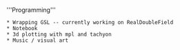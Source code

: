 '''Programming'''

    * Wrapping GSL -- currently working on RealDoubleField
    * Notebook
    * 3d plotting with mpl and tachyon
    * Music / visual art
